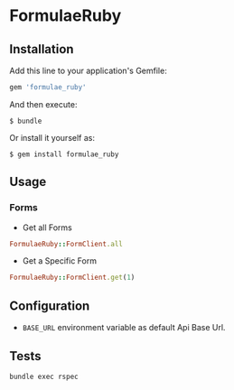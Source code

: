 # FormulaeRuby

## Installation

Add this line to your application's Gemfile:

```ruby
gem 'formulae_ruby'
```

And then execute:

    $ bundle

Or install it yourself as:

    $ gem install formulae_ruby


## Usage

### Forms

- Get all Forms

```ruby
FormulaeRuby::FormClient.all
```

- Get a Specific Form

```ruby
FormulaeRuby::FormClient.get(1)
```


## Configuration

- `BASE_URL` environment variable as default Api Base Url.

## Tests


```sh
bundle exec rspec
```

